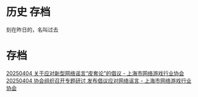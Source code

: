 # 历史 存档
刻在昨日的，名叫过去 
  
# 存档
<a href="./archive/20250404/关于应对新型网络谣言“皮套论”的倡议 (2025_4_4 15：17：44).html" target="_blank">20250404 关于应对新型网络谣言“皮套论”的倡议 - 上海市网络游戏行业协会</a>  
<a href="./archive/20250404/协会组织召开专题研讨 发布倡议应对网络谣言 (2025_4_4 15：23：05).html" target="_blank">20250404 协会组织召开专题研讨 发布倡议应对网络谣言 - 上海市网络游戏行业协会</a>  